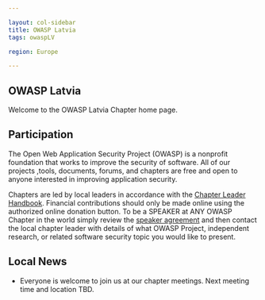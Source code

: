 ```yaml
---

layout: col-sidebar
title: OWASP Latvia
tags: owaspLV

region: Europe

---
```


## OWASP Latvia

Welcome to the OWASP Latvia Chapter home page.

## Participation
The Open Web Application Security Project (OWASP) is a nonprofit foundation that works to improve the security of software. All of our projects ,tools, documents, forums, and chapters are free and open to anyone interested in improving application security. 

Chapters are led by local leaders in accordance with the [Chapter Leader Handbook](/www-policy/rules-of-procedure/chapter-handbook). Financial contributions should only be made online using the authorized online donation button. To be a SPEAKER at ANY OWASP Chapter in the world simply review the [speaker agreement](/www-policy/speaker-agreement) and then contact the local chapter leader with details of what OWASP Project, independent research, or related software security topic you would like to present.


## Local News
- Everyone is welcome to join us at our chapter meetings. Next meeting time and location TBD.
